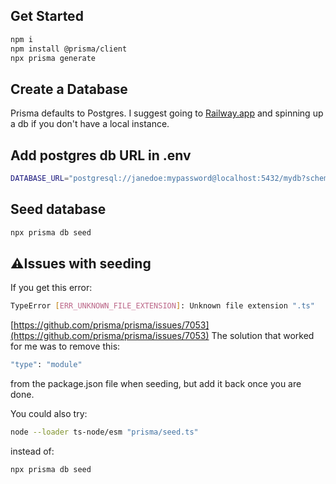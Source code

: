 ## Get Started

```sh
npm i
npm install @prisma/client
npx prisma generate
```

## Create a Database

Prisma defaults to Postgres.
I suggest going to [Railway.app](https://railway.app/) and spinning up a db if you don't have a local instance.

## Add postgres db URL in .env

```sh
DATABASE_URL="postgresql://janedoe:mypassword@localhost:5432/mydb?schema=sample"
```

## Seed database

```sh
npx prisma db seed
```

## ⚠️Issues with seeding

If you get this error:

```sh
TypeError [ERR_UNKNOWN_FILE_EXTENSION]: Unknown file extension ".ts"
```

[https://github.com/prisma/prisma/issues/7053](https://github.com/prisma/prisma/issues/7053)
The solution that worked for me was to remove this:

```sh
"type": "module"
```

from the package.json file when seeding, but add it back once you are done.

You could also try:

```sh
node --loader ts-node/esm "prisma/seed.ts"
```

instead of:

```sh
npx prisma db seed
```
